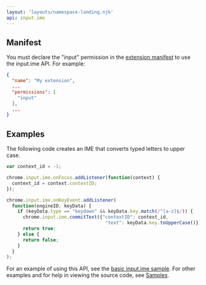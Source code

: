 ```yaml
---
layout: 'layouts/namespace-landing.njk'
api: input.ime
---
```


## Manifest

You must declare the "input" permission in the [extension manifest][1] to use the input.ime API. For
example:

```json
{
  "name": "My extension",
  ...
  "permissions": [
    "input"
  ],
  ...
}
```

## Examples

The following code creates an IME that converts typed letters to upper case.

```js
var context_id = -1;

chrome.input.ime.onFocus.addListener(function(context) {
  context_id = context.contextID;
});

chrome.input.ime.onKeyEvent.addListener(
  function(engineID, keyData) {
    if (keyData.type == "keydown" && keyData.key.match(/^[a-z]$/)) {
      chrome.input.ime.commitText({"contextID": context_id,
                                    "text": keyData.key.toUpperCase()});
      return true;
    } else {
      return false;
    }
  }
);
```

For an example of using this API, see the [basic input.ime sample][2]. For other examples and for
help in viewing the source code, see [Samples][3].

[1]: /extensions/manifest
[2]:
  https://chromium.googlesource.com/chromium/src/+/master/chrome/common/extensions/docs/examples/api/input.ime/basic/
[3]: /extensions/samples
